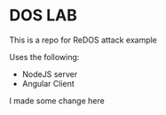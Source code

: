 # DOS LAB

This is a repo for ReDOS attack example

Uses the following:
- NodeJS server
- Angular Client

I made some change here
